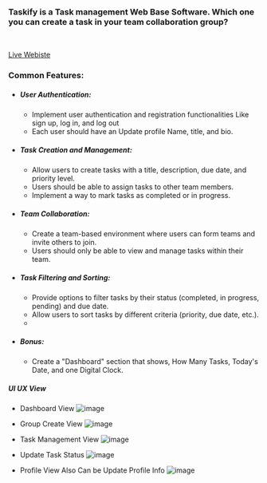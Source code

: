 ### Taskify is a Task management Web Base Software. Which one you can create a task in your team collaboration group?
<br>

[Live Webiste](https://taskify-drab.vercel.app/login)

### Common Features:

 - ##### User Authentication:
    - Implement user authentication and registration functionalities Like sign up, log in, and log out
    - Each user should have an Update profile Name, title, and bio.

 - ##### Task Creation and Management:
   - Allow users to create tasks with a title, description, due date, and priority level.
   - Users should be able to assign tasks to other team members.
   - Implement a way to mark tasks as completed or in progress.

 - ##### Team Collaboration:
   - Create a team-based environment where users can form teams and invite others to join.
   - Users should only be able to view and manage tasks within their team.

 - ##### Task Filtering and Sorting:
   - Provide options to filter tasks by their status (completed, in progress, pending) and due date.
   - Allow users to sort tasks by different criteria (priority, due date, etc.).
   - 
 - ##### Bonus:
    - Create a "Dashboard" section that shows, How Many Tasks, Today's Date, and one Digital Clock.



##### UI UX View 

- Dashboard View
  ![image](https://github.com/morshedulmunna/taskify/assets/44342051/18cb67c9-1bfb-4980-aa7c-b42c7765f144)

- Group Create View
  ![image](https://github.com/morshedulmunna/taskify/assets/44342051/9f38cef3-5d63-4a45-bcb3-92c9ab23c50f)

- Task Management View
  ![image](https://github.com/morshedulmunna/taskify/assets/44342051/91ca49ba-e6b9-48c0-8231-231f3b7a2792)

- Update Task Status 
  ![image](https://github.com/morshedulmunna/taskify/assets/44342051/25183af7-2d3b-4c3d-bb51-48d595882024)

- Profile View Also Can be Update Profile Info
  ![image](https://github.com/morshedulmunna/taskify/assets/44342051/9c1f73ed-d8ea-4502-8cff-2ce4ec3d325c)